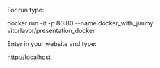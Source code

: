 For run type:

docker run -it -p 80:80 --name docker_with_jimmy vitorlavor/presentation_docker

Enter in your website and type:

http://localhost

